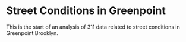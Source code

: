 # Street Conditions in Greenpoint

This is the start of an analysis of 311 data related to street conditions in Greenpoint Brooklyn. 